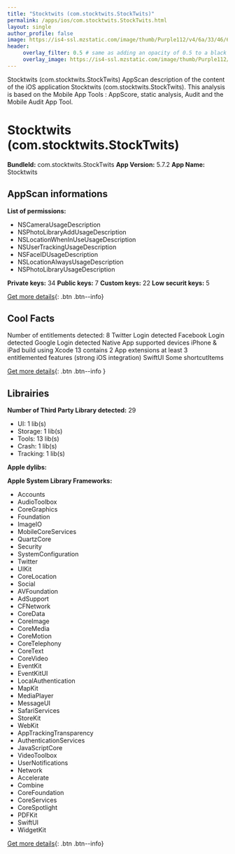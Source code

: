 ```yaml
---
title: "Stocktwits (com.stocktwits.StockTwits)"
permalink: /apps/ios/com.stocktwits.StockTwits.html
layout: single
author_profile: false
image: https://is4-ssl.mzstatic.com/image/thumb/Purple112/v4/6a/33/46/6a33460b-6176-0d01-5684-8c82bf329339/AppIcon-1x_U007emarketing-0-7-0-85-220.png/512x512bb.jpg
header: 
     overlay_filter: 0.5 # same as adding an opacity of 0.5 to a black background
     overlay_image: https://is4-ssl.mzstatic.com/image/thumb/Purple112/v4/6a/33/46/6a33460b-6176-0d01-5684-8c82bf329339/AppIcon-1x_U007emarketing-0-7-0-85-220.png/512x512bb.jpg
---
```

Stocktwits (com.stocktwits.StockTwits) AppScan description of the content of the iOS application Stocktwits (com.stocktwits.StockTwits). This analysis is based on the Mobile App Tools : AppScore, static analysis, Audit and the Mobile Audit App Tool.

# Stocktwits (com.stocktwits.StockTwits)

**BundleId:** com.stocktwits.StockTwits
**App Version:** 5.7.2
**App Name:** Stocktwits


## AppScan informations 

**List of permissions:** 
- NSCameraUsageDescription
- NSPhotoLibraryAddUsageDescription
- NSLocationWhenInUseUsageDescription
- NSUserTrackingUsageDescription
- NSFaceIDUsageDescription
- NSLocationAlwaysUsageDescription
- NSPhotoLibraryUsageDescription
  
  
**Private keys:** 34
**Public keys:** 7
**Custom keys:** 22
**Low securit keys:** 5
  
[Get more details](/pricing.html){: .btn .btn--info}

## Cool Facts

Number of entitlements detected: 8
Twitter Login detected
Facebook Login detected
Google Login detected
Native App
supported devices iPhone & iPad
build using Xcode 13
contains 2 App extensions
at least 3 entitlemented features (strong iOS integration)
SwiftUI
Some shortcutItems 
  
[Get more details](/pricing.html){: .btn .btn--info }

## Librairies 
**Number of Third Party Library detected:** 29
- UI: 1 lib(s)
- Storage: 1 lib(s)
- Tools: 13 lib(s)
- Crash: 1 lib(s)
- Tracking: 1 lib(s)


**Apple dylibs:**


**Apple System Library Frameworks:**
- Accounts
- AudioToolbox
- CoreGraphics
- Foundation
- ImageIO
- MobileCoreServices
- QuartzCore
- Security
- SystemConfiguration
- Twitter
- UIKit
- CoreLocation
- Social
- AVFoundation
- AdSupport
- CFNetwork
- CoreData
- CoreImage
- CoreMedia
- CoreMotion
- CoreTelephony
- CoreText
- CoreVideo
- EventKit
- EventKitUI
- LocalAuthentication
- MapKit
- MediaPlayer
- MessageUI
- SafariServices
- StoreKit
- WebKit
- AppTrackingTransparency
- AuthenticationServices
- JavaScriptCore
- VideoToolbox
- UserNotifications
- Network
- Accelerate
- Combine
- CoreFoundation
- CoreServices
- CoreSpotlight
- PDFKit
- SwiftUI
- WidgetKit


  
[Get more details](/pricing.html){: .btn .btn--info}

